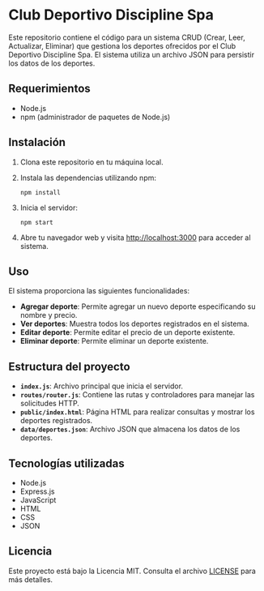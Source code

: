 
# Club Deportivo Discipline Spa

Este repositorio contiene el código para un sistema CRUD (Crear, Leer, Actualizar, Eliminar) que gestiona los deportes ofrecidos por el Club Deportivo Discipline Spa. El sistema utiliza un archivo JSON para persistir los datos de los deportes.

## Requerimientos

- Node.js
- npm (administrador de paquetes de Node.js)

## Instalación

1. Clona este repositorio en tu máquina local.
2. Instala las dependencias utilizando npm:

    ```
    npm install
    ```

3. Inicia el servidor:

    ```
    npm start
    ```

4. Abre tu navegador web y visita [http://localhost:3000](http://localhost:3000) para acceder al sistema.

## Uso

El sistema proporciona las siguientes funcionalidades:

- **Agregar deporte**: Permite agregar un nuevo deporte especificando su nombre y precio.
- **Ver deportes**: Muestra todos los deportes registrados en el sistema.
- **Editar deporte**: Permite editar el precio de un deporte existente.
- **Eliminar deporte**: Permite eliminar un deporte existente.

## Estructura del proyecto

- **`index.js`**: Archivo principal que inicia el servidor.
- **`routes/router.js`**: Contiene las rutas y controladores para manejar las solicitudes HTTP.
- **`public/index.html`**: Página HTML para realizar consultas y mostrar los deportes registrados.
- **`data/deportes.json`**: Archivo JSON que almacena los datos de los deportes.

## Tecnologías utilizadas

- Node.js
- Express.js
- JavaScript
- HTML
- CSS
- JSON

## Licencia

Este proyecto está bajo la Licencia MIT. Consulta el archivo [LICENSE](LICENSE) para más detalles.


